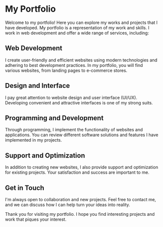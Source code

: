 # My Portfolio

Welcome to my portfolio! Here you can explore my works and projects that I have developed. My
portfolio is a representation of my work and skills. I work in web development and offer a wide
range of services, including:

## Web Development

I create user-friendly and efficient websites using modern technologies and adhering to best
development practices. In my portfolio, you will find various websites, from landing pages to
e-commerce stores.

## Design and Interface

I pay great attention to website design and user interface (UI/UX). Developing convenient and
attractive interfaces is one of my strong suits.

## Programming and Development

Through programming, I implement the functionality of websites and applications. You can review
different software solutions and features I have implemented in my projects.

## Support and Optimization

In addition to creating new websites, I also provide support and optimization for existing projects.
Your satisfaction and success are important to me.

## Get in Touch

I'm always open to collaboration and new projects. Feel free to contact me, and we can discuss how I
can help turn your ideas into reality.

Thank you for visiting my portfolio. I hope you find interesting projects and work that piques your
interest.

